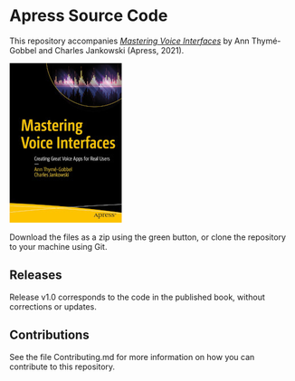 # Apress Source Code

This repository accompanies [*Mastering Voice Interfaces*](https://www.apress.com/9781484270042) by Ann Thymé-Gobbel and Charles Jankowski (Apress, 2021).

[comment]: #cover
![Cover image](9781484270042.jpg)

Download the files as a zip using the green button, or clone the repository to your machine using Git.

## Releases

Release v1.0 corresponds to the code in the published book, without corrections or updates.

## Contributions

See the file Contributing.md for more information on how you can contribute to this repository.